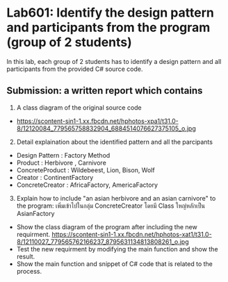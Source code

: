 # Lab601: Identify the design pattern and participants from the program (group of 2 students)

In this lab, each group of 2 students has to identify a design pattern and all participants 
from the provided C# source code. 

## Submission: a written report which contains

1. A class diagram of the original source code
- https://scontent-sin1-1.xx.fbcdn.net/hphotos-xpa1/t31.0-8/12120084_779565758832904_6884514076627375105_o.jpg
2. Detail explaination about the identified pattern and all the parcipants
 - Design Pattern : Factory Method
 - Product : Herbivore , Carnivore
 - ConcreteProduct :  Wildebeest, Lion, Bison, Wolf
 - Creator : ContinentFactory
 - ConcreteCreator : AfricaFactory, AmericaFactory
3. Explain how to include "an asian herbivore and an asian carnivore" to the program: 
 เพิ่มเข้าไปในกลุ่ม ConcreteCreator โดยมี Class ใหญ่หลักเป็น AsianFactory
  - Show the class diagram of the program after including the new requirment.
   https://scontent-sin1-1.xx.fbcdn.net/hphotos-xat1/t31.0-8/12110027_779565762166237_8795631134813808261_o.jpg
  - Test the new requirment by modifying the main function and show the result.
  - Show the main function and snippet of C# code that is related to the process.

